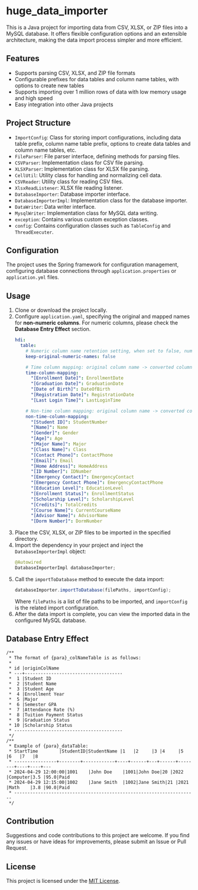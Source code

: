# huge_data_importer

This is a Java project for importing data from CSV, XLSX, or ZIP files into a MySQL database. It offers flexible configuration options and an extensible architecture, making the data import process simpler and more efficient.

## Features

- Supports parsing CSV, XLSX, and ZIP file formats
- Configurable prefixes for data tables and column name tables, with options to create new tables
- Supports importing over 1 million rows of data with low memory usage and high speed
- Easy integration into other Java projects

## Project Structure

- `ImportConfig`: Class for storing import configurations, including data table prefix, column name table prefix, options to create data tables and column name tables, etc.
- `FileParser`: File parser interface, defining methods for parsing files.
- `CSVParser`: Implementation class for CSV file parsing.
- `XLSXParser`: Implementation class for XLSX file parsing.
- `CellUtil`: Utility class for handling and normalizing cell data.
- `CSVReader`: Utility class for reading CSV files.
- `XlsxReadListener`: XLSX file reading listener.
- `DatabaseImporter`: Database importer interface.
- `DatabaseImporterImpl`: Implementation class for the database importer.
- `DataWriter`: Data writer interface.
- `MysqlWriter`: Implementation class for MySQL data writing.
- `exception`: Contains various custom exception classes.
- `config`: Contains configuration classes such as `TableConfig` and `ThreadExecuter`.

## Configuration

The project uses the Spring framework for configuration management, configuring database connections through `application.properties` or `application.yml` files.

## Usage

1. Clone or download the project locally.
2. Configure `application.yaml`, specifying the original and mapped names for **non-numeric columns**. For numeric columns, please check the **Database Entry Effect** section.
   ```yaml
   hdi:
     table:
       # Numeric column name retention setting, when set to false, numeric column names will be converted to 1, 2, 3..., actual column names stored in _colNameTable
       keep-original-numeric-names: false
   
       # Time column mapping: original column name -> converted column name
       time-column-mapping:
         "[Enrollment Date]": EnrollmentDate
         "[Graduation Date]": GraduationDate
         "[Date of Birth]": DateOfBirth
         "[Registration Date]": RegistrationDate
         "[Last Login Time]": LastLoginTime
   
       # Non-time column mapping: original column name -> converted column name
       non-time-column-mapping:
         "[Student ID]": StudentNumber
         "[Name]": Name
         "[Gender]": Gender
         "[Age]": Age
         "[Major Name]": Major
         "[Class Name]": Class
         "[Contact Phone]": ContactPhone
         "[Email]": Email
         "[Home Address]": HomeAddress
         "[ID Number]": IDNumber
         "[Emergency Contact]": EmergencyContact
         "[Emergency Contact Phone]": EmergencyContactPhone
         "[Education Level]": EducationLevel
         "[Enrollment Status]": EnrollmentStatus
         "[Scholarship Level]": ScholarshipLevel
         "[Credits]": TotalCredits
         "[Course Name]": CurrentCourseName
         "[Advisor Name]": AdvisorName
         "[Dorm Number]": DormNumber
   ```
3. Place the CSV, XLSX, or ZIP files to be imported in the specified directory.
4. Import the dependency in your project and inject the `DatabaseImporterImpl` object:
   ```java
   @Autowired 
   DatabaseImporterImpl databaseImporter;
   ```
5. Call the `importToDatabase` method to execute the data import:
   ```java
   databaseImporter.importToDatabase(filePaths, importConfig);
   ```
   Where `filePaths` is a list of file paths to be imported, and `importConfig` is the related import configuration.
6. After the data import is complete, you can view the imported data in the configured MySQL database.

## Database Entry Effect

```
/**
 * The format of {para}_colNameTable is as follows:
 *
 * id |originColName
 * ---+-------------------------------------
 *  1 |Student ID
 *  2 |Student Name
 *  3 |Student Age
 *  4 |Enrollment Year
 *  5 |Major
 *  6 |Semester GPA
 *  7 |Attendance Rate (%)
 *  8 |Tuition Payment Status
 *  9 |Graduation Status
 * 10 |Scholarship Status
 * -----------------------------------------
 */
/**
 * Example of {para}_dataTable:
 * StartTime        |StudentID|StudentName |1   |2     |3 |4     |5       |6   |7   |8
 * ----------------+--------+------------+----+------+---+------+--------+----+----+---
 * 2024-04-29 12:00:00|1001    |John Doe    |1001|John Doe|20 |2022  |Computer|3.5 |95.0|Paid
 * 2024-04-29 12:15:00|1002    |Jane Smith  |1002|Jane Smith|21 |2021  |Math    |3.8 |90.0|Paid
 * ---------------------------------------------------------------------
 */
```

## Contribution

Suggestions and code contributions to this project are welcome. If you find any issues or have ideas for improvements, please submit an Issue or Pull Request.

## License

This project is licensed under the [MIT License](LICENSE).
